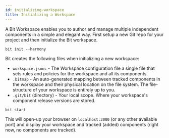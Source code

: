 ```yaml
---
id: initializing-workspace
title: Initializing a Workspace
---
```


A Bit Workspace enables you to author and manage multiple independent components in a simple and elegant way. First setup a new Git repo for your project and then initialize the Bit workspace.

```shell
bit init --harmony
```

Bit creates the following files when initializing a new workspace:

- `workspace.jsonc` - The Workspace configuration file a single file that sets rules and policies for the workspace and all its components.
- `.bitmap` - An auto-generated mapping between tracked components in the workspace and their physical location on the file system. The file-structure of your workspace is entirely up to you.
- `.git/bit` (directory) - Your local scope. Where your workspace's component release versions are stored.

```shell
bit start
```

This will open-up your browser on `localhost:3000` (or any other available port) and display your workspace and tracked (added) components (right now, no components are tracked).
